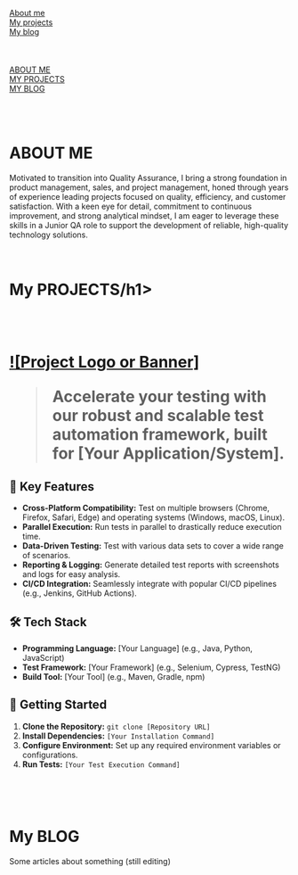 

[About me](#ABOUT-ME)  
[My projects](#MY-PROJECTS)  
[My blog](#MY-BLOG)  
<br><br><br>
<a href="#about-me">ABOUT ME</a>  
<a href="#my-projects">MY PROJECTS</a>  
<a href="#my-blog">MY BLOG</a>  
<br><br><br>


<h1 id="ABOUT-ME">ABOUT ME</h1>

   
Motivated to transition into Quality Assurance, I bring a strong foundation in product management, sales, and project management, honed through years of experience leading projects focused on quality, efficiency, and customer satisfaction. With a keen eye for detail, commitment to continuous improvement, and strong analytical mindset, I am eager to leverage these skills in a Junior QA role to support the development of reliable, high-quality technology solutions.
<br><br><br>

<h1 id="my-projects" >My PROJECTS/h1>
<br><br><br>







[![Project Logo or Banner]](link-to-image)

> Accelerate your testing with our robust and scalable test automation framework, built for [Your Application/System].

## 🚀 Key Features

* **Cross-Platform Compatibility:**  Test on multiple browsers (Chrome, Firefox, Safari, Edge) and operating systems (Windows, macOS, Linux).
* **Parallel Execution:**  Run tests in parallel to drastically reduce execution time.
* **Data-Driven Testing:**  Test with various data sets to cover a wide range of scenarios.
* **Reporting & Logging:**  Generate detailed test reports with screenshots and logs for easy analysis.
* **CI/CD Integration:**  Seamlessly integrate with popular CI/CD pipelines (e.g., Jenkins, GitHub Actions).

## 🛠️ Tech Stack

* **Programming Language:**  [Your Language] (e.g., Java, Python, JavaScript)
* **Test Framework:**  [Your Framework] (e.g., Selenium, Cypress, TestNG)
* **Build Tool:**  [Your Tool] (e.g., Maven, Gradle, npm)

## 🏁 Getting Started

1. **Clone the Repository:** `git clone [Repository URL]`
2. **Install Dependencies:** `[Your Installation Command]`
3. **Configure Environment:**  Set up any required environment variables or configurations.
4. **Run Tests:** `[Your Test Execution Command]`


   
<br><br><br>

<h1 id="my-blog" >My BLOG</h1>

Some articles about something (still editing)
